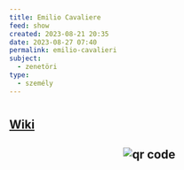 ```yaml
---
title: Emilio Cavaliere
feed: show
created: 2023-08-21 20:35
date: 2023-08-27 07:40
permalink: emilio-cavalieri
subject:
  - zenetöri
type:
  - személy
---
```

#
## [Wiki](https://www.wikiwand.com/hu/Emilio_de_Cavalieri)





## <p style="text-align: center;"><img src="https://chart.googleapis.com/chart?cht=qr&chl=https://notes.andrasdenes.com/emilio-cavalieri&chs=180x180&choe=UTF-8&chld=L|2" alt="qr code"></p>



